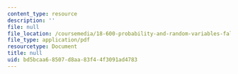 ```yaml
---
content_type: resource
description: ''
file: null
file_location: /coursemedia/18-600-probability-and-random-variables-fall-2019/bd5bcaa68507d8aa83f44f3091ad4783_MIT18_600F19_lec28.pdf
file_type: application/pdf
resourcetype: Document
title: null
uid: bd5bcaa6-8507-d8aa-83f4-4f3091ad4783
---
```

